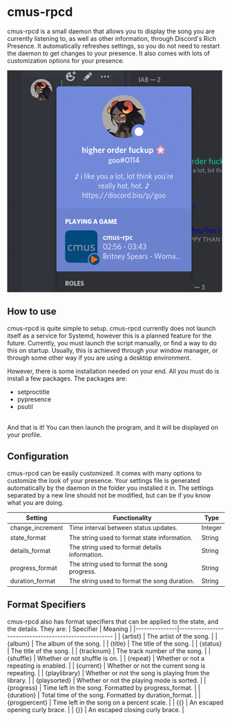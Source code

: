# cmus-rpcd
cmus-rpcd is a small daemon that allows you to display the song you are currently listening to, as well as other information, through Discord's Rich Presence. It automatically refreshes settings, so you do not need to restart the daemon to get changes to your presence. It also comes with lots of customization options for your presence.

![GIF Demonstration](./images/demonstration_gif.gif)

## How to use
cmus-rpcd is quite simple to setup. cmus-rpcd currently does not launch itself as a service for Systemd, however this is a planned feature for the future. Currently, you must launch the script manually, or find a way to do this on startup. Usually, this is achieved through your window manager, or through some other way if you are using a desktop environment.

However, there is some installation needed on your end. All you must do is install a few packages. The packages are:
* setproctitle
* pypresence
* psutil
</br>
And that is it! You can then launch the program, and it will be displayed on your profile. 

## Configuration
cmus-rpcd can be easily customized. It comes with many options to customize the look of your presence. Your settings file is generated automatically by the daemon in the folder you installed it in. The settings separated by a new line should not be modified, but can be if you know what you are doing.

| Setting          | Functionality 				          |  Type   |
|------------------|------------------------------------------------------|---------|
| change_increment | Time interval between status updates.                | Integer |
| state_format     | The string used to format state information.         | String  |
| details_format   | The string used to format details information.	      | String  |
| progress_format  | The string used to format the song progress.         | String  |
| duration_format  | The string used to format the song duration.         | String  |

## Format Specifiers
cmus-rpcd also has format specifiers that can be applied to the state, and the details. They are:
| Specifier     | Meaning                                                 |
|---------------|------------------------------------------------------   |
| {artist}      | The artist of the song.                                 |
| {album}       | The album of the song.                                  |
| {title}       | The title of the song.                                  |
| {status}      | The title of the song.                                  |
| {tracknum}    | The track number of the song.                           |
| {shuffle}     | Whether or not shuffle is on.                           |
| {repeat}      | Whether or not a repeating is enabled.                  |
| {current}     | Whether or not the current song is repeating.           |
| {playlibrary} | Whether or not the song is playing from the library.    |
| {playsorted}  | Whether or not the playing mode is sorted.              |
| {progress}    | Time left in the song. Formatted by progress_format.    |
| {duration}    | Total time of the song. Formatted by duration_format.   |
| {progpercent} | Time left in the song on a percent scale.               |
| {{}           | An escaped opening curly brace.                         |
| {}}           | An escaped closing curly brace.                         |
